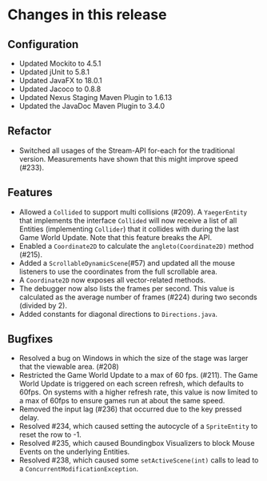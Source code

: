 # Changes in this release

## Configuration

* Updated Mockito to 4.5.1
* Updated jUnit to 5.8.1
* Updated JavaFX to 18.0.1
* Updated Jacoco to 0.8.8
* Updated Nexus Staging Maven Plugin to 1.6.13
* Updated the JavaDoc Maven Plugin to 3.4.0

## Refactor

* Switched all usages of the Stream-API for-each for the traditional version.
  Measurements have shown that this might improve speed (#233).

## Features

* Allowed a `Collided` to support multi collisions (#209). A `YaegerEntity`
  that implements the interface `Collided` will now receive a list of all
  Entities (implementing `Collider`) that it collides with during the last Game
  World Update. Note that this feature breaks the API.
* Enabled a  `Coordinate2D` to calculate the `angleto(Coordinate2D)` method
  (#215).
* Added a `ScrollableDynamicScene`(#57) and updated all the mouse listeners to
  use the coordinates from the full scrollable area.
* A `Coordinate2D` now exposes all vector-related methods.
* The debugger now also lists the frames per second. This value is calculated as
  the average number of frames (#224) during two seconds
  (divided by 2).
* Added constants for diagonal directions to `Directions.java`.

## Bugfixes

* Resolved a bug on Windows in which the size of the stage was larger that the
  viewable area. (#208)
* Restricted the Game World Update to a max of 60 fps. (#211). The Game World
  Update is triggered on each screen refresh, which defaults to 60fps. On
  systems with a higher refresh rate, this value is now limited to a max of
  60fps to ensure games run at about the same speed.
* Removed the input lag (#236) that occurred due to the key pressed delay.
* Resolved #234, which caused setting the autocycle of a `SpriteEntity` to reset
  the row to -1.
* Resolved #235, which caused Boundingbox Visualizers to block Mouse Events on
  the underlying Entities.
* Resolved #238, which caused some `setActiveScene(int)` calls to lead to a
  `ConcurrentModificationException`.

